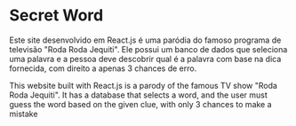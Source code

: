 # Secret Word
Este site desenvolvido em React.js é uma paródia do famoso programa de televisão "Roda Roda Jequiti". Ele possui um banco de dados que seleciona uma palavra e a pessoa deve descobrir qual é a palavra com base na dica fornecida, com direito a apenas 3 chances de erro.

This website built with React.js is a parody of the famous TV show "Roda Roda Jequiti". It has a database that selects a word, and the user must guess the word based on the given clue, with only 3 chances to make a mistake
